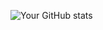 ![Your GitHub stats](https://github-readme-stats.vercel.app/api?username=yyyeco1&show_icons=true&theme=highcontrast)
